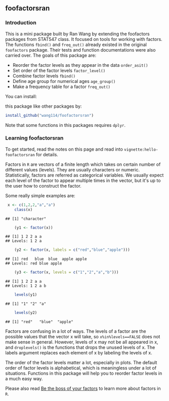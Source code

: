 foofactorsran
-------------

### Introduction

This is a mini package built by Ran Wang by extending the foofactors packages from STAT547 class. It focused on tools for working with factors. The functions `fbind()` and `freq_out()` already existed in the original `foofactors` package. Their tests and function documentations were also carried over. The goals of this package are:

-   Reorder the factor levels as they appear in the data `order_asit()`
-   Set order of the factor levels `factor_level()`
-   Combine factor levels `fbind()`
-   Define age group for numerical ages `age_group()`
-   Make a frequency table for a factor `freq_out()`

You can install:

this package like other packages by:

``` r
install_github("wang114/foofactorsran")
```

Note that some functions in this packages requires `dplyr`.

### Learning foofactorsran

To get started, read the notes on this page and read into `vignette:hello-foofactorsran` for details.

Factors in `R` are vectors of a finite length which takes on certain number of different values (levels). They are usually characters or numeric. Statistically, factors are referred as categorical variables. We usually expect each level of the factor to appear multiple times in the vector, but it's up to the user how to construct the factor.

Some really simple examples are:

``` r
 x <- c(1,2,2,"a","a")
    class(x)
```

    ## [1] "character"

``` r
    (y1 <- factor(x))
```

    ## [1] 1 2 2 a a
    ## Levels: 1 2 a

``` r
    (y2 <- factor(x, labels = c("red","blue","apple")))
```

    ## [1] red   blue  blue  apple apple
    ## Levels: red blue apple

``` r
    (y3 <- factor(x, levels = c("1","2","a","b")))
```

    ## [1] 1 2 2 a a
    ## Levels: 1 2 a b

``` r
    levels(y1)
```

    ## [1] "1" "2" "a"

``` r
    levels(y2)
```

    ## [1] "red"   "blue"  "apple"

Factors are confusing in a lot of ways. The levels of a factor are the possible values that the vector x will take, so `x%in%levels==FALSE` does not make sense in general. However, levels of x may not be all appeared in x, and `droplevels()` is the functions that drops the unused levels of x. The labels argument replaces each element of x by labeling the levels of x.

The order of the factor levels matter a lot, especially in plots. The default order of factor levels is alphabetical, which is meaningless under a lot of situations. Functions in this package will help you to reorder factor levels in a much easy way.

Please also read [Be the boss of your factors](http://stat545-ubc.github.io/block014_factors.html) to learn more about factors in `R`.
